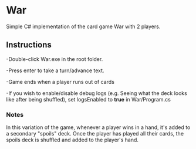 # War

Simple C# implementation of the card game War with 2 players. 

## Instructions
-Double-click War.exe in the root folder.

-Press enter to take a turn/advance text.

-Game ends when a player runs out of cards

-If you wish to enable/disable debug logs (e.g. Seeing what the deck looks like after being shuffled), set logsEnabled to **true** in War/Program.cs

### Notes
In this variation of the game, whenever a player wins in a hand, it's added to a secondary "spoils" deck. Once the player has played all their cards, the spoils deck is shuffled and added to the player's hand.